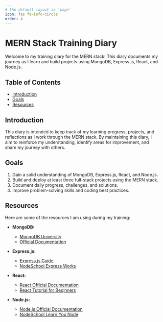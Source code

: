 ```yaml
---
# the default layout is 'page'
icon: fas fa-info-circle
order: 4
---
```


# MERN Stack Training Diary

Welcome to my training diary for the MERN stack! This diary documents my journey as I learn and build projects using MongoDB, Express.js, React, and Node.js.

## Table of Contents

- [Introduction](#introduction)
- [Goals](#goals)
- [Resources](#resources)

## Introduction

This diary is intended to keep track of my learning progress, projects, and reflections as I work through the MERN stack. By maintaining this diary, I aim to reinforce my understanding, identify areas for improvement, and share my journey with others.

## Goals

1. Gain a solid understanding of MongoDB, Express.js, React, and Node.js.
2. Build and deploy at least three full-stack projects using the MERN stack.
3. Document daily progress, challenges, and solutions.
4. Improve problem-solving skills and coding best practices.

## Resources

Here are some of the resources I am using during my training:

- **MongoDB:**
  - [MongoDB University](https://university.mongodb.com/)
  - [Official Documentation](https://docs.mongodb.com/)

- **Express.js:**
  - [Express.js Guide](https://expressjs.com/en/starter/guide.html)
  - [NodeSchool Express Works](https://nodeschool.io/#workshoppers)

- **React:**
  - [React Official Documentation](https://reactjs.org/docs/getting-started.html)
  - [React Tutorial for Beginners](https://www.freecodecamp.org/news/react-beginner-handbook/)

- **Node.js:**
  - [Node.js Official Documentation](https://nodejs.org/en/docs/)
  - [NodeSchool Learn You Node](https://nodeschool.io/#workshoppers)
